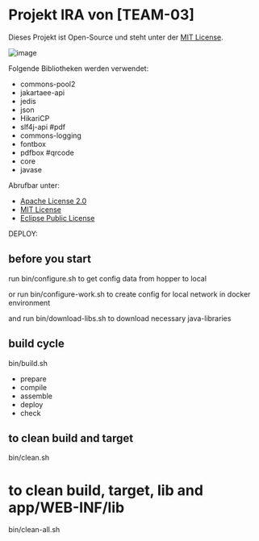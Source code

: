# Projekt IRA von [TEAM-03]

Dieses Projekt ist Open-Source und steht unter der [MIT License](LICENSE.txt).

![image](https://github.com/user-attachments/assets/244996f3-5b81-4737-9ce4-a0e0888e2618)


Folgende Bibliotheken werden verwendet:

- commons-pool2 
- jakartaee-api 
- jedis
- json
- HikariCP
- slf4j-api
#pdf
- commons-logging
- fontbox
- pdfbox
#qrcode
- core
- javase


Abrufbar unter:
- [Apache License 2.0](https://www.apache.org/licenses/LICENSE-2.0)
- [MIT License](https://opensource.org/licenses/MIT)
- [Eclipse Public License](https://www.eclipse.org/legal/epl-2.0/)


DEPLOY:
## before you start
run
bin/configure.sh
to get config data from hopper to local

or run
bin/configure-work.sh
to create config for local network in docker environment

and run
bin/download-libs.sh
to download necessary java-libraries


## build cycle
bin/build.sh
- prepare
- compile
- assemble
- deploy
- check

## to clean build and target
bin/clean.sh

# to clean build, target, lib and app/WEB-INF/lib
bin/clean-all.sh
